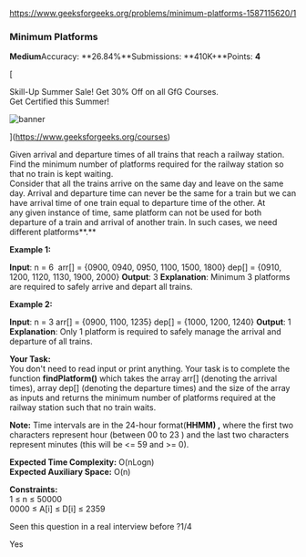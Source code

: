 https://www.geeksforgeeks.org/problems/minimum-platforms-1587115620/1


### Minimum Platforms

**Medium**Accuracy: **26.84%**Submissions: **410K+**Points: **4**

[

Skill-Up Summer Sale! Get 30% Off on all GfG Courses.  
Get Certified this Summer!

![banner](https://media.geeksforgeeks.org/img-practice/external-1657081738.svg)

](https://www.geeksforgeeks.org/courses)

Given arrival and departure times of all trains that reach a railway station. Find the minimum number of platforms required for the railway station so that no train is kept waiting.  
Consider that all the trains arrive on the same day and leave on the same day. Arrival and departure time can never be the same for a train but we can have arrival time of one train equal to departure time of the other. At any given instance of time, same platform can not be used for both departure of a train and arrival of another train. In such cases, we need different platforms**.**

  
**Example 1:**

**Input**: n = 6 
arr\[\] = {0900, 0940, 0950, 1100, 1500, 1800}
dep\[\] = {0910, 1200, 1120, 1130, 1900, 2000}
**Output**: 3
**Explanation**: 
Minimum 3 platforms are required to 
safely arrive and depart all trains.

**Example 2:**

**Input**: n = 3
arr\[\] = {0900, 1100, 1235}
dep\[\] = {1000, 1200, 1240}
**Output**: 1
**Explanation**: Only 1 platform is required to 
safely manage the arrival and departure 
of all trains. 

  
**Your Task:**  
You don't need to read input or print anything. Your task is to complete the function **findPlatform()** which takes the array arr\[\] (denoting the arrival times), array dep\[\] (denoting the departure times) and the size of the array as inputs and returns the minimum number of platforms required at the railway station such that no train waits.

**Note:** Time intervals are in the 24-hour format(**HHMM) ,** where the first two characters represent hour (between 00 to 23 ) and the last two characters represent minutes (this will be <= 59 and >= 0).

  
**Expected Time Complexity:** O(nLogn)  
**Expected Auxiliary Space:** O(n)

  
**Constraints:**  
1 ≤ n ≤ 50000  
0000 ≤ A\[i\] ≤ D\[i\] ≤ 2359

Seen this question in a real interview before ?1/4

Yes